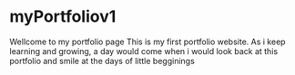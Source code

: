 # myPortfoliov1
Wellcome to my portfolio page
This is my first portfolio website. 
As i keep learning and growing, a day would come when i would look back at this portfolio and smile at the days of little begginings
